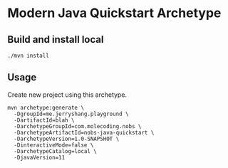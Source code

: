 # Modern Java Quickstart Archetype

## Build and install local

```shell
./mvn install
```

## Usage

Create new project using this archetype.

```shell
mvn archetype:generate \
  -DgroupId=me.jerryshang.playground \
  -DartifactId=blah \
  -DarchetypeGroupId=com.molecoding.nobs \
  -DarchetypeArtifactId=nobs-java-quickstart \
  -DarchetypeVersion=1.0-SNAPSHOT \
  -DinteractiveMode=false \
  -DarchetypeCatalog=local \
  -DjavaVersion=11
```
